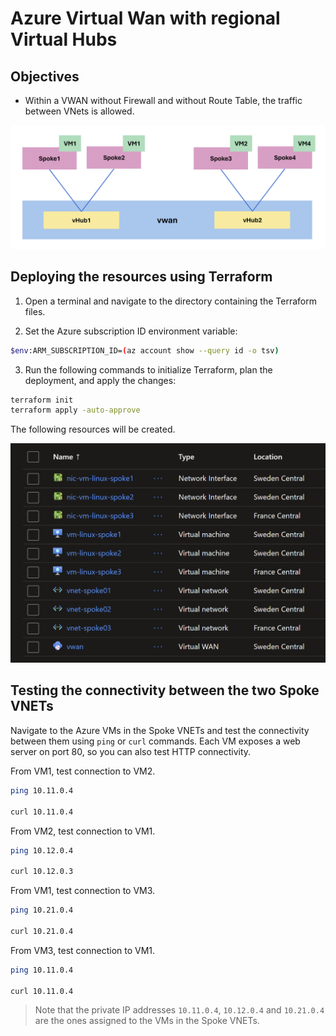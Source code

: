 # Azure Virtual Wan with regional Virtual Hubs

## Objectives

* Within a VWAN without Firewall and without Route Table, the traffic between VNets is allowed.

![architecture](./images/architecture.png)

## Deploying the resources using Terraform

1. Open a terminal and navigate to the directory containing the Terraform files.

2. Set the Azure subscription ID environment variable:

```sh
$env:ARM_SUBSCRIPTION_ID=(az account show --query id -o tsv)
```

3. Run the following commands to initialize Terraform, plan the deployment, and apply the changes:

```bash
terraform init
terraform apply -auto-approve
```

The following resources will be created.

![resources](./images/resources.png)

## Testing the connectivity between the two Spoke VNETs

Navigate to the Azure VMs in the Spoke VNETs and test the connectivity between them using `ping` or `curl` commands.
Each VM exposes a web server on port 80, so you can also test HTTP connectivity.

From VM1, test connection to VM2.

```sh
ping 10.11.0.4

curl 10.11.0.4
```

From VM2, test connection to VM1.

```sh
ping 10.12.0.4

curl 10.12.0.3
```

From VM1, test connection to VM3.

```sh
ping 10.21.0.4

curl 10.21.0.4
```

From VM3, test connection to VM1.

```sh
ping 10.11.0.4

curl 10.11.0.4
```

>Note that the private IP addresses `10.11.0.4`, `10.12.0.4` and `10.21.0.4` are the ones assigned to the VMs in the Spoke VNETs.